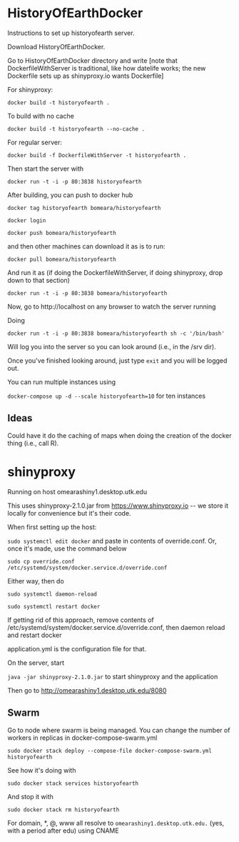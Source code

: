 # HistoryOfEarthDocker
Instructions to set up historyofearth server.

Download HistoryOfEarthDocker.

Go to HistoryOfEarthDocker directory and write [note that DockerfileWithServer is traditional, like how datelife works; the new Dockerfile sets up as shinyproxy.io wants Dockerfile]

For shinyproxy:

`docker build -t historyofearth .`

To build with no cache

`docker build -t historyofearth --no-cache .`


For regular server:

`docker build -f DockerfileWithServer -t historyofearth .`


Then start the server with

`docker run -t -i -p 80:3838 historyofearth`

After building, you can push to docker hub

`docker tag historyofearth bomeara/historyofearth`

`docker login`

`docker push bomeara/historyofearth`

and then other machines can download it as is to run:

`docker pull bomeara/historyofearth`

And run it as (if doing the DockerfileWithServer, if doing shinyproxy, drop down to that section)

`docker run -t -i -p 80:3838 bomeara/historyofearth`

Now, go to http://localhost on any browser to watch the server running

Doing

`docker run -t -i -p 80:3838 bomeara/historyofearth sh -c '/bin/bash'`

Will log you into the server so you can look around (i.e., in the /srv dir).

Once you've finished looking around, just type `exit` and you will be logged out.

You can run multiple instances using

`docker-compose up -d --scale historyofearth=10` for ten instances

## Ideas

Could have it do the caching of maps when doing the creation of the docker thing (i.e., call R).

# shinyproxy

Running on host omearashiny1.desktop.utk.edu

This uses shinyproxy-2.1.0.jar from https://www.shinyproxy.io -- we store it locally for convenience but it's their code.

When first setting up the host:

`sudo systemctl edit docker` and paste in contents of override.conf. Or, once it's made, use the command below

`sudo cp override.conf /etc/systemd/system/docker.service.d/override.conf`

Either way, then do

`sudo systemctl daemon-reload`

`sudo systemctl restart docker`

If getting rid of this approach, remove contents of /etc/systemd/system/docker.service.d/override.conf, then daemon reload and restart docker


application.yml is the configuration file for that.

On the server, start

`java -jar shinyproxy-2.1.0.jar` to start shinyproxy and the application

Then go to http://omearashiny1.desktop.utk.edu/8080

## Swarm

Go to node where swarm is being managed. You can change the number of workers in replicas in docker-compose-swarm.yml



`sudo docker stack deploy --compose-file docker-compose-swarm.yml historyofearth`

See how it's doing with

`sudo docker stack services historyofearth`

And stop it with

`sudo docker stack rm historyofearth`

For domain, *, @, www all resolve to `omearashiny1.desktop.utk.edu.` (yes, with a period after edu) using CNAME
